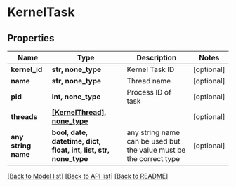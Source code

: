 # KernelTask



## Properties
Name | Type | Description | Notes
------------ | ------------- | ------------- | -------------
**kernel_id** | **str, none_type** | Kernel Task ID | [optional] 
**name** | **str, none_type** | Thread name | [optional] 
**pid** | **int, none_type** | Process ID of task | [optional] 
**threads** | [**[KernelThread], none_type**](KernelThread.md) |  | [optional] 
**any string name** | **bool, date, datetime, dict, float, int, list, str, none_type** | any string name can be used but the value must be the correct type | [optional]

[[Back to Model list]](../README.md#documentation-for-models) [[Back to API list]](../README.md#documentation-for-api-endpoints) [[Back to README]](../README.md)


